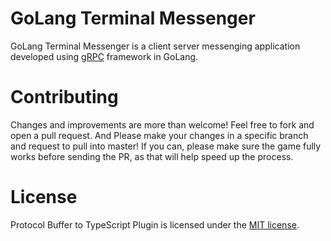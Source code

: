 GoLang Terminal Messenger
=========================
GoLang Terminal Messenger is a client server messenging application developed using [gRPC](https://grpc.io/) framework in GoLang.

Contributing
============
Changes and improvements are more than welcome! 
Feel free to fork and open a pull request. 
And Please make your changes in a specific branch and request to pull into master! If you can, please make sure the game fully works before sending the PR, as that will help speed up the process.

License
=======
Protocol Buffer to TypeScript Plugin is licensed under the [MIT license](https://github.com/Shivam010/golang-terminal-messenger/blob/master/LICENSE).
